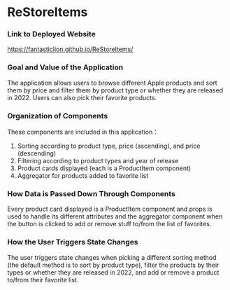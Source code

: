 # ReStoreItems

### Link to Deployed Website
https://fantasticlion.github.io/ReStoreItems/

### Goal and Value of the Application
The application allows users to browse different Apple products and sort them by price and filter them by product type or whether they are released in 2022. Users can also pick their favorite products.

### Organization of Components
These components are included in this application：
1. Sorting according to product type, price (ascending), and price (descending)
2. Filtering according to product types and year of release
3. Product cards displayed (each is a ProductItem component)
4. Aggregator for products added to favorite list

### How Data is Passed Down Through Components
Every product card displayed is a ProductItem component and props is used to handle its different attributes and the aggregator component when the button is clicked to add or remove stuff to/from the list of favorites.

### How the User Triggers State Changes
The user triggers state changes when picking a different sorting method (the default method is to sort by product type), filter the products by their types or whether they are released in 2022, and add or remove a product to/from their favorite list.
